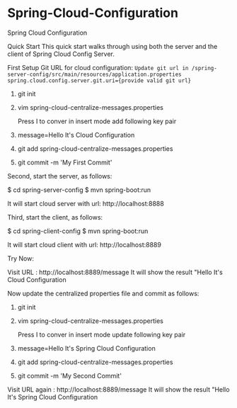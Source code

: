 # Spring-Cloud-Configuration
Spring Cloud Configuration

Quick Start
This quick start walks through using both the server and the client of Spring Cloud Config Server.

First Setup Git URL for cloud configuration:
`Update git url in /spring-server-config/src/main/resources/application.properties`
`spring.cloud.config.server.git.uri={provide valid git url}`

1) git init
2) vim spring-cloud-centralize-messages.properties
    
    Press I to conver in insert mode
    add following key pair

3) message=Hello It's Cloud Configuration
4) git add spring-cloud-centralize-messages.properties
5) git commit -m 'My First Commit'

Second, start the server, as follows:

$ cd spring-server-config
$ mvn spring-boot:run

It will start cloud server with url: http://localhost:8888

Third, start the client, as follows:

$ cd spring-client-config
$ mvn spring-boot:run

It will start cloud client with url: http://localhost:8889

Try Now:

Visit URL : http://localhost:8889/message
It will show the result "Hello It's Cloud Configuration

Now update the centralized properties file and commit as follows:

1) git init
2) vim spring-cloud-centralize-messages.properties
    
    Press I to conver in insert mode
    update following key pair

3) message=Hello It's Spring Cloud Configuration
4) git add spring-cloud-centralize-messages.properties
5) git commit -m 'My Second Commit'

Visit URL again : http://localhost:8889/message
It will show the result "Hello It's Spring Cloud Configuration
